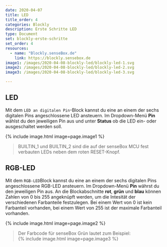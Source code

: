 ```yaml
---
date: 2020-04-07
title: LED
title_order: 4
categories: Blockly
description: Erste Schritte LED
type: Document
set: blockly-erste-schritte
set_order: 4
resources:
  - name: "Blockly.senseBox.de"
    link: https://blockly.sensebox.de
image1: /images/2020-04-08-blockly-led/blockly-led-1.svg
image2: /images/2020-04-08-blockly-led/blockly-led-2.svg
image3: /images/2020-04-08-blockly-led/blockly-led-3.svg

---
```


## LED
Mit dem `LED an digitalen Pin`-Block kannst du eine an einem der sechs digitalen Pins angeschlossene LED ansteuern. Im Dropdown-Menü __Pin__ wählst du den jeweiligen Pin aus und unter __Status__ ob die LED ein- oder ausgeschaltet werden soll.

{% include image.html image=page.image1 %}

> BUILTIN_1 und BUILTIN_2 sind die auf der senseBox MCU fest verbauten LEDs neben dem roten RESET-Knopf.

## RGB-LED
Mit dem `RGB-LED`Block kannst du eine an einem der sechs digitalen Pins angeschlossene RGB-LED ansteuern. Im Dropdown-Menü __Pin__ währst du den jeweiligen Pin aus. An die Blockabschnitte __rot__, __grün__ und  __blau__ können Zahlen von 0 bis 255 angeknüpft werden, um die Intesität der verschiedenen Farbanteile festzulegen. Bei einem Wert von 0 ist kein Farbanteil vorhanden, bei einem Wert von 255 ist der maximale Farbanteil vorhanden.

{% include image.html image=page.image2 %}

> Der Farbcode für senseBox Grün lautet zum Beispiel:  
{% include image.html image=page.image3 %}